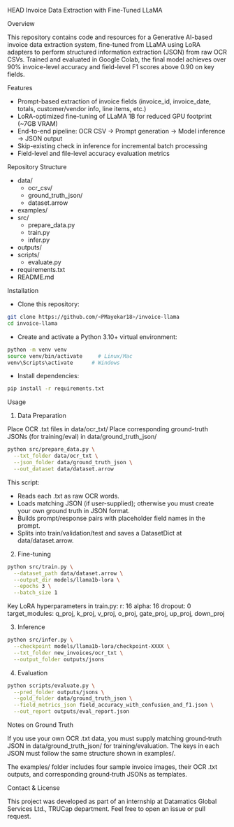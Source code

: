 HEAD
Invoice Data Extraction with Fine-Tuned LLaMA


Overview

This repository contains code and resources for a Generative AI-based invoice data extraction system, fine-tuned from LLaMA using LoRA adapters to perform structured information extraction (JSON) from raw OCR CSVs. Trained and evaluated in Google Colab, the final model achieves over 90% invoice-level accuracy and field-level F1 scores above 0.90 on key fields.


Features

- Prompt-based extraction of invoice fields (invoice_id, invoice_date, totals, customer/vendor info, line items, etc.)
- LoRA-optimized fine-tuning of LLaMA 1B for reduced GPU footprint (~7GB VRAM)
- End-to-end pipeline: OCR CSV -> Prompt generation -> Model inference -> JSON output
- Skip-existing check in inference for incremental batch processing
- Field-level and file-level accuracy evaluation metrics


Repository Structure
- data/        
   - ocr_csv/
   - ground_truth_json/
   - dataset.arrow            
- examples/                
- src/                     
   - prepare_data.py      
   - train.py             
   - infer.py             
- outputs/                 
- scripts/                 
   - evaluate.py
- requirements.txt         
- README.md                


Installation

- Clone this repository:
```bash
git clone https://github.com/<PMayekar18>/invoice-llama
cd invoice-llama
```

- Create and activate a Python 3.10+ virtual environment:
```bash
python -m venv venv
source venv/bin/activate     # Linux/Mac
venv\Scripts\activate      # Windows
```

- Install dependencies:
```bash
pip install -r requirements.txt
```


Usage

1. Data Preparation

Place OCR .txt files in data/ocr_txt/
Place corresponding ground-truth JSONs (for training/eval) in data/ground_truth_json/
```bash
python src/prepare_data.py \
  --txt_folder data/ocr_txt \
  --json_folder data/ground_truth_json \
  --out_dataset data/dataset.arrow
```
This script:
- Reads each .txt as raw OCR words.
- Loads matching JSON (if user-supplied); otherwise you must create your own ground truth in JSON format.
- Builds prompt/response pairs with placeholder field names in the prompt.
- Splits into train/validation/test and saves a DatasetDict at data/dataset.arrow.

2. Fine-tuning
```bash
python src/train.py \
  --dataset_path data/dataset.arrow \
  --output_dir models/llama1b-lora \
  --epochs 3 \
  --batch_size 1
```
Key LoRA hyperparameters in train.py:
r: 16
alpha: 16
dropout: 0
target_modules: q_proj, k_proj, v_proj, o_proj, gate_proj, up_proj, down_proj

3. Inference
```bash
python src/infer.py \
  --checkpoint models/llama1b-lora/checkpoint-XXXX \
  --txt_folder new_invoices/ocr_txt \
  --output_folder outputs/jsons
```

4. Evaluation
```bash
python scripts/evaluate.py \
  --pred_folder outputs/jsons \
  --gold_folder data/ground_truth_json \
  --field_metrics_json field_accuracy_with_confusion_and_f1.json \
  --out_report outputs/eval_report.json
```


Notes on Ground Truth

If you use your own OCR .txt data, you must supply matching ground‑truth JSON in data/ground_truth_json/ for training/evaluation. The keys in each JSON must follow the same structure shown in examples/.

The examples/ folder includes four sample invoice images, their OCR .txt outputs, and corresponding ground‑truth JSONs as templates.


Contact & License

This project was developed as part of an internship at Datamatics Global Services Ltd., TRUCap department. Feel free to open an issue or pull request.
